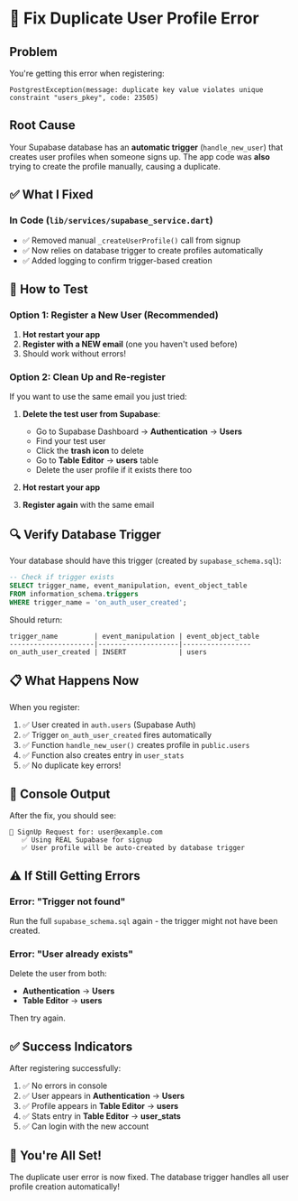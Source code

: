 # 🔧 Fix Duplicate User Profile Error

## Problem
You're getting this error when registering:
```
PostgrestException(message: duplicate key value violates unique constraint "users_pkey", code: 23505)
```

## Root Cause
Your Supabase database has an **automatic trigger** (`handle_new_user`) that creates user profiles when someone signs up. The app code was **also** trying to create the profile manually, causing a duplicate.

## ✅ What I Fixed

### In Code (`lib/services/supabase_service.dart`)
- ✅ Removed manual `_createUserProfile()` call from signup
- ✅ Now relies on database trigger to create profiles automatically
- ✅ Added logging to confirm trigger-based creation

## 🚀 How to Test

### Option 1: Register a New User (Recommended)
1. **Hot restart your app**
2. **Register with a NEW email** (one you haven't used before)
3. Should work without errors!

### Option 2: Clean Up and Re-register
If you want to use the same email you just tried:

1. **Delete the test user from Supabase**:
   - Go to Supabase Dashboard → **Authentication** → **Users**
   - Find your test user
   - Click the **trash icon** to delete
   - Go to **Table Editor** → **users** table
   - Delete the user profile if it exists there too

2. **Hot restart your app**

3. **Register again** with the same email

## 🔍 Verify Database Trigger

Your database should have this trigger (created by `supabase_schema.sql`):

```sql
-- Check if trigger exists
SELECT trigger_name, event_manipulation, event_object_table
FROM information_schema.triggers
WHERE trigger_name = 'on_auth_user_created';
```

Should return:
```
trigger_name         | event_manipulation | event_object_table
---------------------|--------------------|-----------------
on_auth_user_created | INSERT             | users
```

## 📋 What Happens Now

When you register:
1. ✅ User created in `auth.users` (Supabase Auth)
2. ✅ Trigger `on_auth_user_created` fires automatically
3. ✅ Function `handle_new_user()` creates profile in `public.users`
4. ✅ Function also creates entry in `user_stats`
5. ✅ No duplicate key errors!

## 🎯 Console Output

After the fix, you should see:
```
📝 SignUp Request for: user@example.com
   ✅ Using REAL Supabase for signup
   ✅ User profile will be auto-created by database trigger
```

## ⚠️ If Still Getting Errors

### Error: "Trigger not found"
Run the full `supabase_schema.sql` again - the trigger might not have been created.

### Error: "User already exists"
Delete the user from both:
- **Authentication** → **Users**
- **Table Editor** → **users**

Then try again.

## ✅ Success Indicators

After registering successfully:
1. ✅ No errors in console
2. ✅ User appears in **Authentication** → **Users**
3. ✅ Profile appears in **Table Editor** → **users**
4. ✅ Stats entry in **Table Editor** → **user_stats**
5. ✅ Can login with the new account

## 🎉 You're All Set!

The duplicate user error is now fixed. The database trigger handles all user profile creation automatically!
